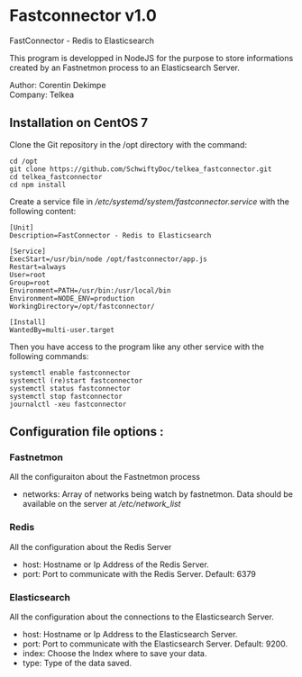 # Fastconnector v1.0
FastConnector - Redis to Elasticsearch

This program is developped in NodeJS for the purpose to store informations
created by an Fastnetmon process to an Elasticsearch Server.

Author: Corentin Dekimpe<br/>
Company: Telkea

## Installation on CentOS 7

Clone the Git repository in the /opt directory with the command:

```
cd /opt
git clone https://github.com/SchwiftyDoc/telkea_fastconnector.git
cd telkea_fastconnector
cd npm install
```

Create a service file in _/etc/systemd/system/fastconnector.service_ with the following content:

```
[Unit]
Description=FastConnector - Redis to Elasticsearch

[Service]
ExecStart=/usr/bin/node /opt/fastconnector/app.js
Restart=always
User=root
Group=root
Environment=PATH=/usr/bin:/usr/local/bin
Environment=NODE_ENV=production
WorkingDirectory=/opt/fastconnector/

[Install]
WantedBy=multi-user.target
```

Then you have access to the program like any other service with the following commands:

```
systemctl enable fastconnector
systemctl (re)start fastconnector
systemctl status fastconnector
systemctl stop fastconnector
journalctl -xeu fastconnector
```

## Configuration file options :

### Fastnetmon

All the configuraiton about the Fastnetmon process

* networks: Array of networks being watch by fastnetmon. Data should be available on the server at _/etc/network_list_

### Redis

All the configuration about the Redis Server

* host: Hostname or Ip Address of the Redis Server.
* port: Port to communicate with the Redis Server. Default: 6379

### Elasticsearch

All the configuration about the connections to the Elasticsearch Server.

* host: Hostname or Ip Address to the Elasticsearch Server.
* port: Port to communicate with the Elasticsearch Server. Default: 9200.
* index: Choose the Index where to save your data.
* type: Type of the data saved.